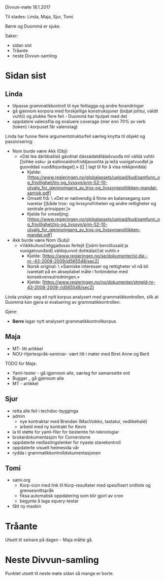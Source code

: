 Divvun-møte 18.1.2017

Til stades: Linda, Maja, Sjur, Tomi

Børre og Duommá er sjuke.

Saker:
* sidan sist
* Tråante
* neste Divvun-samling

#  Sidan sist

##  Linda
* tilpasse grammatikkontroll til nye feiltagga og andre forandringer
* gå gjennom korpora med forskjellige konstruksjoner (bidjat johtui, váldit vuhtii) og plukke flere feil - Duommá har hjulpet med det
* oppdatere valensfila og evaluere coverage (mer enn 70% av verb (token) i korpuset får valenstag)

Linda har funne fleire argumentstrukturfeil særleg knytta til objekt og passivisering:

* Nom burde være Akk (Obj):
    - «Dát lea dárbbašlaš gávdnat dássádatdilálašvuođa mii váldá vuhtii [[sihke
   osku- ja eallinoaidnofriddjavuohta ja iežá vuoigatvuođat ja guovddaš
   vuođđojurdagat].» ([[ ] lagt til for å visa rekkjevidda)
        - Kjelde: [https://www.regjeringen.no/globalassets/upload/kud/samfunn_og_frivillighet/tro-og_livssyn/prm-52-10-utvalg_for_gjennomgang_av_tros-og_livssynspolitikken-mandat-samisk.pdf]
        - Omsett frå: \\
    «Det er nødvendig å finne en balansegang som ivaretar [[både tros- og
    livssynsfriheten og andre rettigheter og sentrale prinsipper.]»
        - Kjelde for omsetjing: [https://www.regjeringen.no/globalassets/upload/kud/samfunn_og_frivillighet/tro-og_livssyn/prm-52-10-utvalg_for_gjennomgang_av_tros-og_livssynspolitikken-mandat.pdf]
* Akk burde være Nom (Subj):
    - «Váikkuhusčielggadusas fertejit [[sámi beroštusaid ja vuoigatvuođaid]
   váldojuvvot dohkálaččat vuhtii.»
        - Kjelde: [https://www.regjeringen.no/se/dokumenter/st.die.-nr.-43-2008-2009/id565548/sec2]
        - Norsk original: \\
    «Samiske interesser og rettigheter vil nå bli ivaretatt på en akseptabel
    måte i forbindelse med konsekvensutredningen.»
        - Kjelde: [https://www.regjeringen.no/no/dokumenter/stmeld-nr-43-2008-2009-/id565548/sec2]

Linda ynskjer seg eit nytt korpus analysert med grammatikkontrollen, slik at
Duommá kan gjera ei evaluering av grammatikkontrollen.

Gjere:
* **Børre** lagar nytt analysert grammatikkontrollkorpus

##  Maja
* MT- litt artikkel
* NOU-Hjertespråk-seminar- vært litt i møter med Biret Anne og Berit

TODO for Maja:
* Yaml-tester - gå igjennom alle, særleg for samansette ord
* Bugger _ gå gjennom alle
* MT - artikkel

##  Sjur

* retta alle feil i techdoc-bygginga
* admin
    - nye kontraktar med Brendan (MacVoikko, tastatur, vedlikehald)
    - arbeid med ny kontrakt for Kevin
* la til støtte for yaml-filer for bestemte fst-teknologiar
* brukardokumentasjon for Cornerstone
* oppdaterte nedlastingslenker for nyaste stavekontroll
* oppdaterte visuelt heimesida vår
* rydda i grammatikkontrolldokumentasjonen

##  Tomi
* satni.org
    - Korp-icon med link til Korp-resultater med spesifisert ordliste og
   grensesnittspråk
    - fiksa automatisk oppdatering som blir gjort av cron
    - begynte å laga xquery-testar
* fått ny maskin

#  Tråante

Utsett til seinare på dagen - Maja måtte gå.

#  Neste Divvun-samling

Punktet utsett til neste møte sidan så mange er borte.
